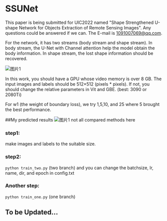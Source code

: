 # SSUNet
This paper is being submitted for UIC2022 named "Shape Strengthened U-shape Network for Objects Extraction of Remote Sensing Images". Any questions could be answered if we can. The E-mail is 1091007069@qq.com.

For the network, it has two streams (body stream and shape stream). In body stream, the U-Net with Channel attention help the model obtain the body information. In shape stream, the lost shape information should be recovered.

![图片1](https://user-images.githubusercontent.com/80099298/188646595-e7ec80be-d908-48e9-be6b-4320287327c4.png)


In this work, you should have a GPU whose video memory is over 8 GB. The input images and labels should be 512×512 (pixels * pixels). If not, you should change the relative parameters in Vit and GBE. (best: 3090 or 2080Ti)

For w1 (the weight of boundary loss), we try 1,5,10, and 25 where 5 brought the best performance.

##My predicted results
![图片1](https://user-images.githubusercontent.com/80099298/225638254-a6c18d08-abbb-41ab-b937-b8021f345957.png)
not all compared methods here

### step1:
make images and labels to the suitable size.

### step2:
`python train_two.py` (two branch)
and you can change the batchsize, lr, name, dir, and epoch in config.txt

### Another  step:
`python train_one.py`  (one branch)


## To be Updated...

